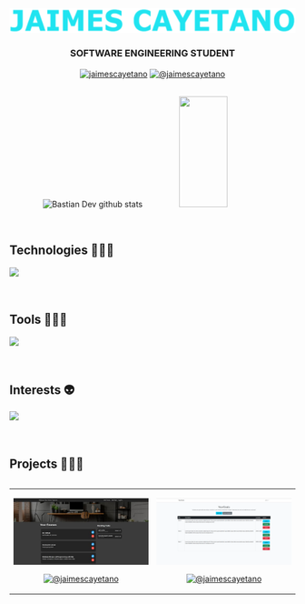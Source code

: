 <p align="center">
  <picture>
    <img src="https://github.com/jaimescayetano/jaimescayetano/blob/main/src/logo.png">
  </picture>
  <h3 align="center">SOFTWARE ENGINEERING STUDENT</h3>
</p>

<p align="center">
  <a href="https://www.linkedin.com/in/jaimescayetano" target="blank"><img align="center" src="https://img.shields.io/badge/LinkedIn-0077B5?style=for-the-badge&logo=linkedin&logoColor=white" alt="jaimescayetano"/></a>
  <a href = "mailto:jaimescayetanoj@gmail.com" target="blank"><img align="center" src="https://img.shields.io/badge/Gmail-D14836?style=for-the-badge&logo=gmail&logoColor=white" alt="@jaimescayetano"  /></a>
</p>

<br>


<div align="center">  
  <img width="49%" height="195px" src="https://github-readme-stats.vercel.app/api?username=jaimescayetano&show_icons=true&count_private=true&hide_border=true&title_color=02D9F7FF&icon_color=02D9F7FF&text_color=c9d1d9&bg_color=0d1117" alt="Bastian Dev github stats" /> 
  
  <img width="41%" height="195px" src="https://github-readme-stats.vercel.app/api/top-langs/?username=jaimescayetano&layout=compact&hide_border=true&title_color=02D9F7FF&text_color=02D9F7FF&bg_color=0d1117" />
</div> 

<!--Intro end-->
  </p>  
<br>

<h2 >Technologies 👨🏻‍💻</h2>
<!--tech stack icons-->
<p align="left">
  <a href="https://skillicons.dev">
    <img src="https://skillicons.dev/icons?i=html,css,sass,nodejs,py,java,php,cs,vue,sqlite,mysql&perline=12" />
  </a>
</p>
<br>

<h2 >Tools 👨🏻‍💻</h2>
<!--tech stack icons-->
<p align="left">
  <a href="https://skillicons.dev">
    <img src="https://skillicons.dev/icons?i=eclipse,git,github,linux,vscode,figma,visualstudio&perline=12" />
  </a>
</p>
<br>

<h2 >Interests 👽</h2>
<!--tech stack icons-->
<p align="left">
  <a href="https://skillicons.dev">
    <img src="https://skillicons.dev/icons?i=ts,docker,react,laravel,arch,ps&perline=12" />
  </a>
</p>
<br>


<!-------------------------->
<div id="proyectos">
<h2 >Projects 👨🏻‍💻</h2>

<table align="left" >
<tr border="none">
  <td width="25%" align="center">
    <p align="center">
     <a href="" title="Go to Source">
        <img align="center" width=100% src="https://raw.githubusercontent.com/jaimescayetano/jaimescayetano/main/src/SchoolProductivity.jpg" alt="SchoolProductivity" /></a>
      </p>
    <p align="center">
      <a href="" target="blank"><img align="center" src="https://img.shields.io/badge/GitHub-100000?style=for-the-badge&logo=github&logoColor=white" alt="@jaimescayetano" /></a>
    </p>       
</td>
<td width="25%" align="center">
    <p align="center">
     <a href="" title="Go to Source">
        <img align="center" width=100% src="https://raw.githubusercontent.com/jaimescayetano/jaimescayetano/main/src/YourGoals.png" alt="YourGoals" /></a>
      </p>
    <p align="center">
      <a href="https://github.com/jaimescayetano/your-goals" target="blank"><img align="center" src="https://img.shields.io/badge/GitHub-100000?style=for-the-badge&logo=github&logoColor=white" alt="@jaimescayetano" /></a>
    </p>       
</td>
  
</tr>
</table>
  </div>
<br>
<br><br>
<br>
<br><br><br>
<br><br>
